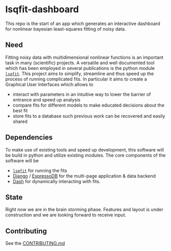 # lsqfit-dashboard

This repo is the start of an app which generates an interactive dashboard for nonlinear bayesian least-squares fitting of noisy data.

## Need

Fitting noisy data with multidimensional nonlinear functions is an important task in many (scientific) projects.
A versatile and well documented tool which has been employed in several publications is the python module [`lsqfit`](https://github.com/gplepage/lsqfit/tree/v11.5.1).
This project aims to simplify, streamline and thus speed up the process of running complicated fits.
In particular it aims to create a Graphical User Interfaces which allows to

* interact with parameters in an intuitive way to lower the barrier of entrance and speed up analysis
* compare fits for different models to make educated decisions about the best fit
* store fits to a database such previous work can be recovered and easily shared

## Dependencies

To make use of existing tools and speed up development, this software will be build in python and utilize existing modules.
The core components of the software will be

* [`lsqfit`](https://github.com/gplepage/lsqfit/tree/v11.5.1) for running the fits
* [Django](https://www.djangoproject.com) / [EspressoDB](https://github.com/callat-qcd/espressodb) for the multi-page application & data backend
* [Dash](https://plotly.com/dash/) for dynamically interacting with fits.

## State

Right now we are in the brain storming phase.
Features and layout is under construction and we are looking forward to receive input.

## Contributing

See the [CONTRIBUTING.md](CONTRIBUTING.md)

